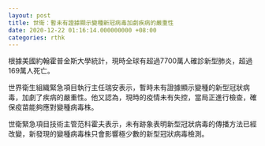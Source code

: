 ```yaml
---
layout: post
title: 世衛：暫未有證據顯示變種新冠病毒加劇疾病的嚴重性
date: 2020-12-22 01:16:14.000000000 +08:00
categories: rthk
---
```


根據美國約翰霍普金斯大學統計，現時全球有超過7700萬人確診新型肺炎，超過169萬人死亡。

世界衛生組織緊急項目執行主任瑞安表示，暫時未有證據顯示變種的新型冠狀病毒，加劇了疾病的嚴重性。他又認為，現時的疫情未有失控，當局正進行檢查，確保疫苗能夠應對變種病毒株。

世衛緊急項目技術主管范科霍夫表示，未有跡象表明新型冠狀病毒的傳播方法已經改變，新發現的變種病毒株只會影響極少數的新型冠狀病毒檢測。
